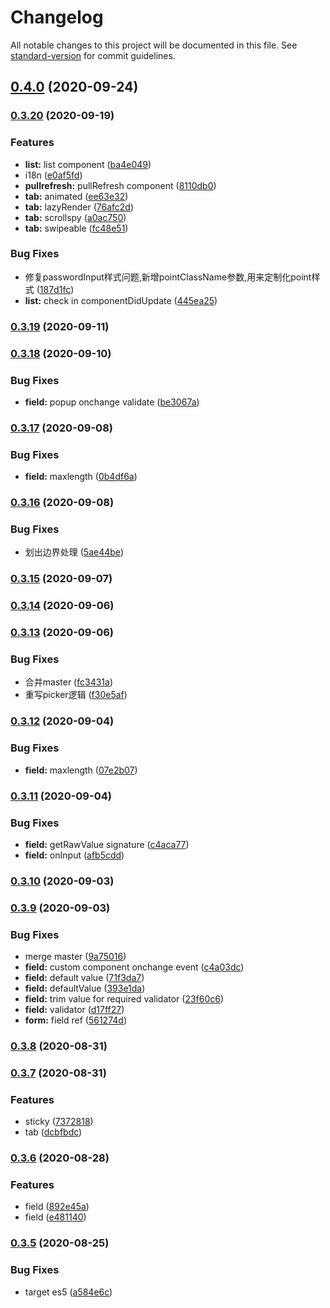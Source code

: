# Changelog

All notable changes to this project will be documented in this file. See [standard-version](https://github.com/conventional-changelog/standard-version) for commit guidelines.

## [0.4.0](https://github.com/webyom/pant/compare/v0.3.20...v0.4.0) (2020-09-24)

### [0.3.20](https://github.com/webyom/pant/compare/v0.3.19...v0.3.20) (2020-09-19)


### Features

* **list:** list component ([ba4e049](https://github.com/webyom/pant/commit/ba4e049936c282b9cba725b5c08e050415775e0e))
* i18n ([e0af5fd](https://github.com/webyom/pant/commit/e0af5fd51856386c4e6baea29efdfd1b467eaa07))
* **pullrefresh:** pullRefresh component ([8110db0](https://github.com/webyom/pant/commit/8110db054a5dc01371bc2f5b508ca9995670be0a))
* **tab:** animated ([ee63e32](https://github.com/webyom/pant/commit/ee63e32981742b55371ab878ca627114c6316cb2))
* **tab:** lazyRender ([76afc2d](https://github.com/webyom/pant/commit/76afc2d4074b226977e0cbb040eaf8dc2784a0b5))
* **tab:** scrollspy ([a0ac750](https://github.com/webyom/pant/commit/a0ac75001a2e475c3f7239d5558ca4667a17d614))
* **tab:** swipeable ([fc48e51](https://github.com/webyom/pant/commit/fc48e51c1f900de56aa2fe514b8a0784a2133e27))


### Bug Fixes

* 修复passwordInput样式问题,新增pointClassName参数,用来定制化point样式 ([187d1fc](https://github.com/webyom/pant/commit/187d1fc2940e9cc88cc886db81dcd05a0c5be132))
* **list:** check in componentDidUpdate ([445ea25](https://github.com/webyom/pant/commit/445ea25c7bfdef40567083d977e98f8f4874f6f8))

### [0.3.19](https://github.com/webyom/pant/compare/v0.3.18...v0.3.19) (2020-09-11)

### [0.3.18](https://github.com/webyom/pant/compare/v0.3.17...v0.3.18) (2020-09-10)


### Bug Fixes

* **field:** popup onchange validate ([be3067a](https://github.com/webyom/pant/commit/be3067a606ac599099c8b0585ca0754763016d65))

### [0.3.17](https://github.com/webyom/pant/compare/v0.3.16...v0.3.17) (2020-09-08)


### Bug Fixes

* **field:** maxlength ([0b4df6a](https://github.com/webyom/pant/commit/0b4df6a0f1bb5942d074ac637fd34e0d97faedb8))

### [0.3.16](https://github.com/webyom/pant/compare/v0.3.15...v0.3.16) (2020-09-08)


### Bug Fixes

* 划出边界处理 ([5ae44be](https://github.com/webyom/pant/commit/5ae44beaeee013071d938e31cb17d7d765437c6e))

### [0.3.15](https://github.com/webyom/pant/compare/v0.3.14...v0.3.15) (2020-09-07)

### [0.3.14](https://github.com/webyom/pant/compare/v0.3.13...v0.3.14) (2020-09-06)

### [0.3.13](https://github.com/webyom/pant/compare/v0.3.12...v0.3.13) (2020-09-06)


### Bug Fixes

* 合并master ([fc3431a](https://github.com/webyom/pant/commit/fc3431a300e0872e7078813dbd4a44e4b6d61328))
* 重写picker逻辑 ([f30e5af](https://github.com/webyom/pant/commit/f30e5af572eedd5498e8cd04eab6e2788b60be40))

### [0.3.12](https://github.com/webyom/pant/compare/v0.3.11...v0.3.12) (2020-09-04)


### Bug Fixes

* **field:** maxlength ([07e2b07](https://github.com/webyom/pant/commit/07e2b07b26eaacea270bfaeba69c4d9a2cf000c0))

### [0.3.11](https://github.com/webyom/pant/compare/v0.3.10...v0.3.11) (2020-09-04)


### Bug Fixes

* **field:** getRawValue signature ([c4aca77](https://github.com/webyom/pant/commit/c4aca77c6c05230276bfc82092ab3cdf751d0a9e))
* **field:** onInput ([afb5cdd](https://github.com/webyom/pant/commit/afb5cddc17e58c25bcaa140697507d3cb9dbb2ec))

### [0.3.10](https://github.com/webyom/pant/compare/v0.3.9...v0.3.10) (2020-09-03)

### [0.3.9](https://github.com/webyom/pant/compare/v0.3.8...v0.3.9) (2020-09-03)


### Bug Fixes

* merge master ([9a75016](https://github.com/webyom/pant/commit/9a7501627e4e7a008149f22bd71c0adcdf6f1781))
* **field:** custom component onchange event ([c4a03dc](https://github.com/webyom/pant/commit/c4a03dcbbb39e865ad4fea3d02cba5fb4265e8f5))
* **field:** default value ([71f3da7](https://github.com/webyom/pant/commit/71f3da7ab46a87df6f843df0e64993f3dd4c20fa))
* **field:** defaultValue ([393e1da](https://github.com/webyom/pant/commit/393e1dad41ac261075448753e78f36cac7b22b4b))
* **field:** trim value for required validator ([23f60c6](https://github.com/webyom/pant/commit/23f60c69159b4a98b2152a5f8da1380e9dd5e60a))
* **field:** validator ([d17ff27](https://github.com/webyom/pant/commit/d17ff274aa4320d80db83f8d0812c0f6635ab403))
* **form:** field ref ([561274d](https://github.com/webyom/pant/commit/561274dff45a3cdec9dd057f7637d52d58790a1d))

### [0.3.8](https://github.com/webyom/pant/compare/v0.3.7...v0.3.8) (2020-08-31)

### [0.3.7](https://github.com/webyom/pant/compare/v0.3.6...v0.3.7) (2020-08-31)


### Features

* sticky ([7372818](https://github.com/webyom/pant/commit/7372818fbbb2263910f8a055077157c32c5307d7))
* tab ([dcbfbdc](https://github.com/webyom/pant/commit/dcbfbdcd4068c17c1fad37cec5e983932ffdd701))

### [0.3.6](https://github.com/webyom/pant/compare/v0.3.5...v0.3.6) (2020-08-28)


### Features

* field ([892e45a](https://github.com/webyom/pant/commit/892e45a179fe7158b64c649265ad5d34f089daa1))
* field ([e481140](https://github.com/webyom/pant/commit/e48114071f88a5a5dcf21b415867bb68dba76d36))

### [0.3.5](https://github.com/webyom/pant/compare/v0.3.3...v0.3.5) (2020-08-25)


### Bug Fixes

* target es5 ([a584e6c](https://github.com/webyom/pant/commit/a584e6cdf20b2e9228b92fbf834fc8a54e591f3a))
